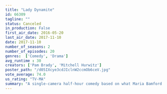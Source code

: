 ```yaml
---
title: "Lady Dynamite"
id: 66309
tagline: ""
status: Canceled
in_production: False
first_air_date: 2016-05-20
last_air_date: 2017-11-10
date: 2017-11-10
number_of_seasons: 2
number_of_episodes: 20
genres:  ['Comedy', 'Drama']
avg_runtime : 30
creators: ['Pam Brady', 'Mitchell Hurwitz']
poster_path: "/d05IXcye3cdJIclnW2ccmOb6ceV.jpg"
vote_average: 74.0
us_rating: "TV-MA"
summary: "A single-camera half-hour comedy based on what Maria Bamford has accepted to be 'her life.' It's the sometimes surreal story of a woman who loses — and then finds — her s**t."
---
```



